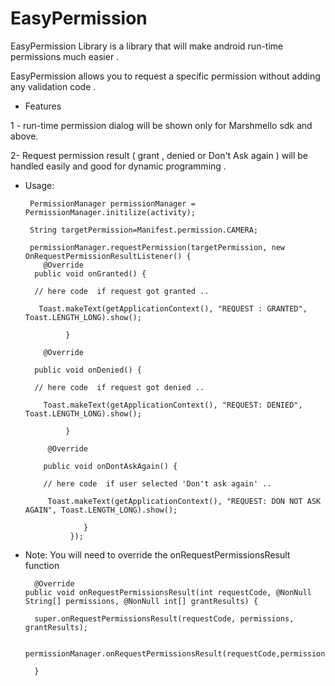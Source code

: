 # EasyPermission
EasyPermission Library is a library that will make android run-time permissions much easier .

EasyPermission allows you to request a specific permission without adding any validation code .

- Features 



1 - run-time permission dialog will be shown only for Marshmello sdk and above.


2- Request permission result ( grant , denied or Don't Ask again ) will be handled easily and good for dynamic programming .

* Usage:


       PermissionManager permissionManager = PermissionManager.initilize(activity);
       
       String targetPermission=Manifest.permission.CAMERA;
       
       permissionManager.requestPermission(targetPermission, new OnRequestPermissionResultListener() {
          @Override
        public void onGranted() {
        
        // here code  if request got granted ..
        
         Toast.makeText(getApplicationContext(), "REQUEST : GRANTED", Toast.LENGTH_LONG).show();
         
               }

          @Override
          
        public void onDenied() {
        
        // here code  if request got denied ..
        
          Toast.makeText(getApplicationContext(), "REQUEST: DENIED", Toast.LENGTH_LONG).show();
          
               }
               
           @Override
           
          public void onDontAskAgain() {
          
          // here code  if user selected 'Don't ask again' ..
          
           Toast.makeText(getApplicationContext(), "REQUEST: DON NOT ASK AGAIN", Toast.LENGTH_LONG).show();
           
                   }
                });


* Note: You will need to override the onRequestPermissionsResult function 



        @Override
      public void onRequestPermissionsResult(int requestCode, @NonNull String[] permissions, @NonNull int[] grantResults) {
      
        super.onRequestPermissionsResult(requestCode, permissions, grantResults);
        
        permissionManager.onRequestPermissionsResult(requestCode,permissions,grantResults);
        
        }



